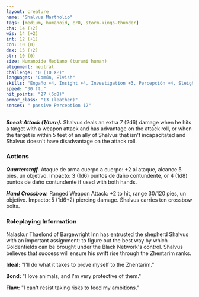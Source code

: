 ```yaml
---
layout: creature
name: "Shalvus Martholio"
tags: [medium, humanoid, cr0, storm-kings-thunder]
cha: 14 (+2)
wis: 14 (+2)
int: 12 (+1)
con: 10 (0)
dex: 15 (+2)
str: 10 (0)
size: Humanoide Mediano (turami human)
alignment: neutral
challenge: "0 (10 XP)"
languages: "Común, Elvish"
skills: "Engaño +4, Insight +4, Investigation +3, Percepción +4, Sleight of Hand +4, Sigilo +4"
speed: "30 ft."
hit_points: "27 (6d8)"
armor_class: "13 (leather)"
senses: " passive Perception 12"
---
```


***Sneak Attack (1/turn).*** Shalvus deals an extra 7 (2d6) damage when he hits a target with a weapon attack and has advantage on the attack roll, or when the target is within 5 feet of an ally of Shalvus that isn't incapacitated and Shalvus doesn't have disadvantage on the attack roll.

### Actions

***Quarterstaff.*** Ataque de arma cuerpo a cuerpo: +2 al ataque, alcance 5 pies, un objetivo. Impacto: 3 (1d6) puntos de daño contundente, or 4 (1d8) puntos de daño contundente if used with both hands.

***Hand Crossbow.*** Ranged Weapon Attack: +2 to hit, range 30/120 pies, un objetivo. Impacto: 5 (1d6+2) piercing damage. Shalvus carries ten crossbow bolts.

### Roleplaying Information

Nalaskur Thaelond of Bargewright Inn has entrusted the shepherd Shalvus with an important assignment: to figure out the best way by which Goldenfields can be brought under the Black Network's control. Shalvus believes that success will ensure his swift rise through the Zhentarim ranks.

**Ideal:** "I'll do what it takes to prove myself to the Zhentarim."

**Bond:** "I love animals, and I'm very protective of them."

**Flaw:** "I can't resist taking risks to feed my ambitions."